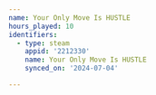 ```yaml
---
name: Your Only Move Is HUSTLE
hours_played: 10
identifiers:
  - type: steam
    appid: '2212330'
    name: Your Only Move Is HUSTLE
    synced_on: '2024-07-04'

---
```

